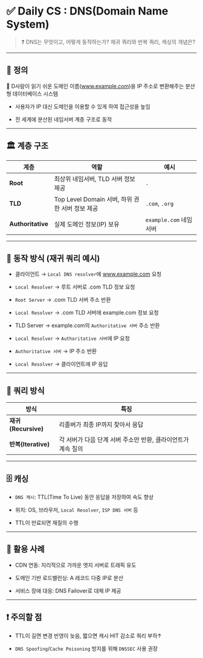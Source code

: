 # ✅ Daily CS : DNS(Domain Name System)


> ❓
>DNS는 무엇이고, 어떻게 동작하는가?
>재귀 쿼리와 반복 쿼리, 캐싱의 개념은?

---

## 📌 정의

🔷 D사람이 읽기 쉬운 도메인 이름(www.example.com)을 IP 주소로 변환해주는 분산형 데이터베이스 시스템

-  사용자가 IP 대신 도메인을 이용할 수 있게 하여 접근성을 높임

-  전 세계에 분산된 네임서버 계층 구조로 동작

---

## 🏛 계층 구조

| 계층                | 역할                                  | 예시                 |
| ----------------- | ----------------------------------- | ------------------ |
| **Root**          | 최상위 네임서버, TLD 서버 정보 제공              | `.`                |
| **TLD**           | Top Level Domain 서버, 하위 권한 서버 정보 제공 | `.com`, `.org`     |
| **Authoritative** | 실제 도메인 정보(IP) 보유                    | `example.com` 네임서버 |


---

## 🔁 동작 방식 (재귀 쿼리 예시)

- 클라이언트 → `Local DNS resolver`에 www.example.com 요청


- `Local Resolver` → 루트 서버로 .com TLD 정보 요청


- `Root Server` → .com TLD 서버 주소 반환


- `Local Resolver` → .com TLD 서버에 example.com 정보 요청


- TLD Server → example.com의 `Authoritative 서버` 주소 반환


- `Local Resolver` → `Authoritative 서버`에 IP 요청


- `Authoritative 서버` → IP 주소 반환


- `Local Resolver`  → 클라이언트에 IP 응답

---

## 🧩 쿼리 방식

| 방식                | 특징                                  |
| ----------------- | ----------------------------------- |
| **재귀(Recursive)** | 리졸버가 최종 IP까지 찾아서 응답                 |
| **반복(Iterative)** | 각 서버가 다음 단계 서버 주소만 반환, 클라이언트가 계속 질의 |

---

## 🗄 캐싱

- `DNS 캐시`: TTL(Time To Live) 동안 응답을 저장하여 속도 향상


- 위치: OS, 브라우저, `Local Resolver`, `ISP DNS 서버` 등


- TTL이 만료되면 재질의 수행

---

## 🧠 활용 사례

- CDN 연동: 지리적으로 가까운 엣지 서버로 트래픽 유도


- 도메인 기반 로드밸런싱: A 레코드 다중 IP로 분산


- 서비스 장애 대응: DNS Failover로 대체 IP 제공

---

## ❗ 주의할 점

- TTL이 길면 변경 반영이 늦음, 짧으면 캐시 HIT 감소로 쿼리 부하↑


- `DNS Spoofing`/`Cache Poisoning` 방지를 위해 `DNSSEC` 사용 권장